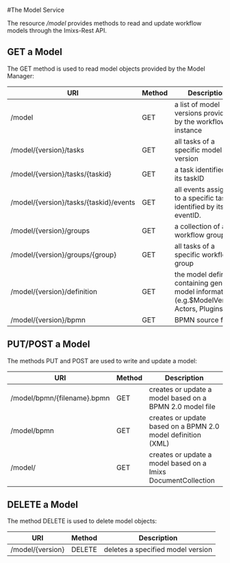 #The Model Service

The resource _/model_ provides methods to read and update workflow models through the Imixs-Rest API.
 
  

## GET a Model
The GET method is used to read model objects provided by the Model Manager:


| URI                                           | Method| Description                                                          | 
|-----------------------------------------------|-------|----------------------------------------------------------------------|
| /model                                        | GET  | a list of model versions provided by the  workflow instance           |
| /model/{version}/tasks                        | GET  | all tasks of a specific model  version                                |
| /model/{version}/tasks/{taskid}               | GET  | a task identified by its taskID                                       |
| /model/{version}/tasks/{taskid}/events        | GET  | all events assigned to a specific task identified by its eventID.     |
| /model/{version}/groups                       | GET  | a collection of all workflow groups                                   |
| /model/{version}/groups/{group}               | GET  | all tasks of a specific workflow group                                |
| /model/{version}/definition                   | GET  | the model definition containing general model information (e.g.$ModelVersion, Actors, Plugins, ...).      |
| /model/{version}/bpmn                         | GET  | BPMN source file                                                      |


## PUT/POST a Model
The methods PUT and POST are used to write and update a model:

| URI                        | Method| Description                                               | 
|----------------------------|-----|-------------------------------------------------------------|
| /model/bpmn/{filename}.bpmn| GET | creates or update a model based on a BPMN 2.0 model file    |
| /model/bpmn                | GET | creates or update based on a BPMN 2.0 model definition (XML)|
| /model/                    | GET | creates or update a model based on a Imixs DocumentCollection   |


## DELETE a Model
The method DELETE is used to delete model objects:

| URI                                           | Method | Description                               | 
|-----------------------------------------------|--------|------------------------------------|
| /model/{version}                              | DELETE | deletes a specified model version         |



   
